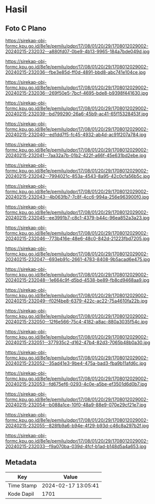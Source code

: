 # Hasil

## Foto C Plano

https://sirekap-obj-formc.kpu.go.id/8e1e/pemilu/pdpr/17/08/01/20/29/1708012029002-20240215-232032--a880fd07-0be9-4b13-9965-184a7bde049d.jpg

https://sirekap-obj-formc.kpu.go.id/8e1e/pemilu/pdpr/17/08/01/20/29/1708012029002-20240215-232036--fbe3e85d-ff0d-4891-bbd8-abc741e104ce.jpg

https://sirekap-obj-formc.kpu.go.id/8e1e/pemilu/pdpr/17/08/01/20/29/1708012029002-20240215-232036--269f50e5-7bcf-4695-bde8-b9398f441630.jpg

https://sirekap-obj-formc.kpu.go.id/8e1e/pemilu/pdpr/17/08/01/20/29/1708012029002-20240215-232039--bd799290-26a6-45b9-ac41-65f15328453f.jpg

https://sirekap-obj-formc.kpu.go.id/8e1e/pemilu/pdpr/17/08/01/20/29/1708012029002-20240215-232040--ed1dd7f5-fc45-4932-ab4d-ac91f207a784.jpg

https://sirekap-obj-formc.kpu.go.id/8e1e/pemilu/pdpr/17/08/01/20/29/1708012029002-20240215-232041--7aa32a7b-01b2-422f-a66f-45e631bd2ebe.jpg

https://sirekap-obj-formc.kpu.go.id/8e1e/pemilu/pdpr/17/08/01/20/29/1708012029002-20240215-232042--7994021c-853a-4543-8a95-42c0cfa56b5c.jpg

https://sirekap-obj-formc.kpu.go.id/8e1e/pemilu/pdpr/17/08/01/20/29/1708012029002-20240215-232043--4b063fb7-7c8f-4cc6-994a-256e963900f0.jpg

https://sirekap-obj-formc.kpu.go.id/8e1e/pemilu/pdpr/17/08/01/20/29/1708012029002-20240215-232045--ee3991b7-c8c1-4379-b44c-96ea852a3a23.jpg

https://sirekap-obj-formc.kpu.go.id/8e1e/pemilu/pdpr/17/08/01/20/29/1708012029002-20240215-232046--773b416e-48e6-48c0-842d-21223fbd7205.jpg

https://sirekap-obj-formc.kpu.go.id/8e1e/pemilu/pdpr/17/08/01/20/29/1708012029002-20240215-232047--693eb91c-2661-4783-8408-9b5acad6e475.jpg

https://sirekap-obj-formc.kpu.go.id/8e1e/pemilu/pdpr/17/08/01/20/29/1708012029002-20240215-232048--1e664c9f-d5bd-4538-be89-fb8cd9468aa9.jpg

https://sirekap-obj-formc.kpu.go.id/8e1e/pemilu/pdpr/17/08/01/20/29/1708012029002-20240215-232049--f02f4be8-6379-422c-ac22-75a4610fa22b.jpg

https://sirekap-obj-formc.kpu.go.id/8e1e/pemilu/pdpr/17/08/01/20/29/1708012029002-20240215-232050--12f6e566-75c4-4182-a8ac-880a3035f54c.jpg

https://sirekap-obj-formc.kpu.go.id/8e1e/pemilu/pdpr/17/08/01/20/29/1708012029002-20240215-232051--377935c2-d162-47b4-82d3-7065b48b0a30.jpg

https://sirekap-obj-formc.kpu.go.id/8e1e/pemilu/pdpr/17/08/01/20/29/1708012029002-20240215-232052--35ad41e3-9be4-475a-bad3-fba9b11afd6c.jpg

https://sirekap-obj-formc.kpu.go.id/8e1e/pemilu/pdpr/17/08/01/20/29/1708012029002-20240215-232053--fd675ef6-0293-4c0e-a5be-ef3501d6d0b7.jpg

https://sirekap-obj-formc.kpu.go.id/8e1e/pemilu/pdpr/17/08/01/20/29/1708012029002-20240215-232054--b088a1ce-10f0-48a9-88e9-070e29cf21e7.jpg

https://sirekap-obj-formc.kpu.go.id/8e1e/pemilu/pdpr/17/08/01/20/29/1708012029002-20240215-232055--828fb9a6-b94e-4f29-b93d-c46c8a297b2f.jpg

https://sirekap-obj-formc.kpu.go.id/8e1e/pemilu/pdpr/17/08/01/20/29/1708012029002-20240215-232033--f9a070ba-039d-4fcf-b1ad-b148d5a4a653.jpg


## Metadata

| Key        | Value               |
| ---------- | ------------------- |
| Time Stamp | 2024-02-17 13:05:41 |
| Kode Dapil | 1701                |



